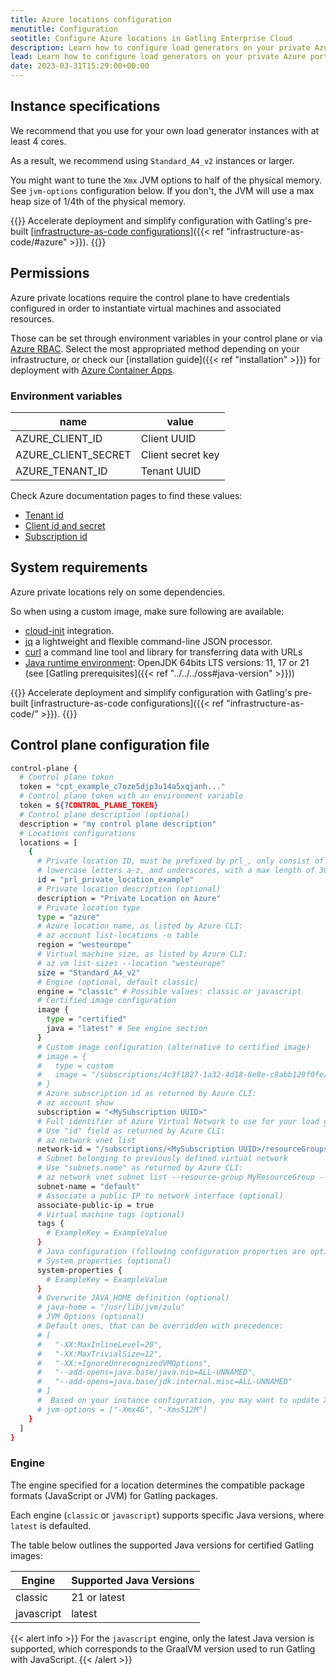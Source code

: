 ```yaml
---
title: Azure locations configuration
menutitle: Configuration
seotitle: Configure Azure locations in Gatling Enterprise Cloud
description: Learn how to configure load generators on your private Azure portal.
lead: Learn how to configure load generators on your private Azure portal.
date: 2023-03-31T15:29:00+00:00
---
```


## Instance specifications

We recommend that you use for your own load generator instances with at least 4 cores.

As a result, we recommend using `Standard_A4_v2` instances or larger.

You might want to tune the `Xmx` JVM options to half of the physical memory.
See `jvm-options` configuration below.
If you don't, the JVM will use a max heap size of 1/4th of the physical memory.

{{<alert tip >}}
Accelerate deployment and simplify configuration with Gatling's pre-built [<span style="text-decoration: underline;">infrastructure-as-code configurations</span>]({{< ref "infrastructure-as-code/#azure" >}}).
{{</alert>}}

## Permissions

Azure private locations require the control plane to have credentials configured in order to instantiate virtual machines and associated resources.

Those can be set through environment variables in your control plane or via [Azure RBAC](https://learn.microsoft.com/en-us/azure/role-based-access-control/overview). Select the most appropriated method depending on your infrastructure, or check our [installation guide]({{< ref "installation" >}})  for deployment with [Azure Container Apps](https://azure.microsoft.com/en-us/products/container-apps).

### Environment variables

| name                  | value             |
| --------------------- | ----------------- |
| AZURE_CLIENT_ID       | Client UUID       |
| AZURE_CLIENT_SECRET   | Client secret key |
| AZURE_TENANT_ID       | Tenant UUID       |

Check Azure documentation pages to find these values:
* [Tenant id](https://learn.microsoft.com/en-us/azure/active-directory/fundamentals/active-directory-how-to-find-tenant)
* [Client id and secret](https://learn.microsoft.com/en-us/answers/questions/834401/hi-i-want-my-client-id-and-client-secret-key)
* [Subscription id](https://learn.microsoft.com/en-us/azure/azure-portal/get-subscription-tenant-id)

## System requirements

Azure private locations rely on some dependencies.

So when using a custom image, make sure following are available:

- [cloud-init](https://learn.microsoft.com/en-us/azure/virtual-machines/custom-data) integration.
- [jq](https://jqlang.github.io/jq/download/) a lightweight and flexible command-line JSON processor.
- [curl](https://curl.se/download.html) a command line tool and library for transferring data with URLs
- [Java runtime environment](https://openjdk.org/install/): OpenJDK 64bits LTS versions: 11, 17 or 21 (see [Gatling prerequisites]({{< ref "../../../oss#java-version" >}}))

{{<alert tip >}}
Accelerate deployment and simplify configuration with Gatling's pre-built [infrastructure-as-code configurations]({{< ref "infrastructure-as-code/" >}}).
{{</alert>}}

## Control plane configuration file

```bash
control-plane {
  # Control plane token
  token = "cpt_example_c7oze5djp3u14a5xqjanh..."
  # Control plane token with an environment variable
  token = ${?CONTROL_PLANE_TOKEN}
  # Control plane description (optional)
  description = "my control plane description"
  # Locations configurations
  locations = [
    {
      # Private location ID, must be prefixed by prl_, only consist of numbers 0-9, 
      # lowercase letters a-z, and underscores, with a max length of 30 characters
      id = "prl_private_location_example"
      # Private location description (optional)
      description = "Private Location on Azure"
      # Private location type
      type = "azure"
      # Azure location name, as listed by Azure CLI:
      # az account list-locations -o table
      region = "westeurope"
      # Virtual machine size, as listed by Azure CLI:
      # az vm list-sizes --location "westeurope"
      size = "Standard_A4_v2"
      # Engine (optional, default classic)
      engine = "classic" # Possible values: classic or javascript
      # Certified image configuration
      image {
        type = "certified"
        java = "latest" # See engine section
      }
      # Custom image configuration (alternative to certified image)
      # image = {
      #   type = custom
      #   image = "/subscriptions/4c3f1827-1a32-4d18-8e8e-c8abb129f0fe/resourceGroups/<MyResourceGroup>/providers/Microsoft.Compute/galleries/customImages/images/<MyImage>"
      # }
      # Azure subscription id as returned by Azure CLI:
      # az account show
      subscription = "<MySubscription UUID>"
      # Full identifier of Azure Virtual Network to use for your load generators
      # Use "id" field as returned by Azure CLI:
      # az network vnet list
      network-id = "/subscriptions/<MySubscription UUID>/resourceGroups/<MyResourceGroup>/providers/Microsoft.Network/virtualNetworks/<MyVNet>"
      # Subnet belonging to previously defined virtual network
      # Use "subnets.name" as returned by Azure CLI:
      # az network vnet subnet list --resource-group MyResourceGroup --vnet-name MyVNet
      subnet-name = "default"
      # Associate a public IP to network interface (optional)
      associate-public-ip = true
      # Virtual machine tags (optional)
      tags {
        # ExampleKey = ExampleValue 
      }
      # Java configuration (following configuration properties are optional)
      # System properties (optional)
      system-properties {
        # ExampleKey = ExampleValue
      }
      # Overwrite JAVA_HOME definition (optional)
      # java-home = "/usr/lib/jvm/zulu"
      # JVM Options (optional)
      # Default ones, that can be overridden with precedence:
      # [
      #   "-XX:MaxInlineLevel=20", 
      #   "-XX:MaxTrivialSize=12", 
      #   "-XX:+IgnoreUnrecognizedVMOptions", 
      #   "--add-opens=java.base/java.nio=ALL-UNNAMED", 
      #   "--add-opens=java.base/jdk.internal.misc=ALL-UNNAMED"
      # ]
      #  Based on your instance configuration, you may want to update Xmx and Xms values.
      # jvm-options = ["-Xmx4G", "-Xms512M"]
    }
  ]
}
```

### Engine

The engine specified for a location determines the compatible package formats (JavaScript or JVM) for Gatling packages.

Each engine (`classic` or `javascript`) supports specific Java versions, where `latest` is defaulted.

The table below outlines the supported Java versions for certified Gatling images:

| Engine      | Supported Java Versions |
|-------------|-------------------------|
| classic     | 21 or latest            |
| javascript  | latest                  |

{{< alert info >}}
For the `javascript` engine, only the latest Java version is supported, which corresponds to the GraalVM version used to run Gatling with JavaScript.
{{< /alert >}}
